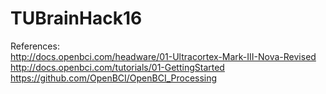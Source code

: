 # TUBrainHack16

References:<br />
http://docs.openbci.com/headware/01-Ultracortex-Mark-III-Nova-Revised<br />
http://docs.openbci.com/tutorials/01-GettingStarted<br />
https://github.com/OpenBCI/OpenBCI_Processing<br />
